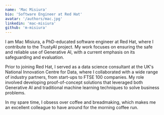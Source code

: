 ```yaml
---
name: 'Mac Misiura'
bio: 'Software Engineer at Red Hat'
avatar: '/authors/mac.jpg'
linkedin: 'mac-misiura'
github: 'm-misiura'
---
```


I am Mac Misiura, a PhD-educated software engineer at Red Hat, where I contribute to the TrustyAI project. My work focuses on ensuring the safe and reliable use of Generative AI, with a current emphasis on its safeguarding and evaluation.

Prior to joining Red Hat, I served as a data science consultant at the UK's National Innovation Centre for Data, where I collaborated with a wide range of industry partners, from start-ups to FTSE 100 companies. My role involved developing proof-of-concept solutions that leveraged both Generative AI and traditional machine learning techniques to solve business problems.

In my spare time, I obsess over coffee and breadmaking, which makes me an excellent colleague to have around for the morning coffee run.